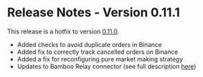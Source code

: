 # Release Notes - Version 0.11.1

This release is a hotfix to version [0.11.0](/release-notes/0.11.0).

* Added checks to avoid duplicate orders in Binance
* Added fix to correctly track cancelled orders on Binance
* Added a fix for reconfiguring pure market making strategy
* Updates to Bamboo Relay connector (see full description [here](https://github.com/CoinAlpha/hummingbot/pull/500))